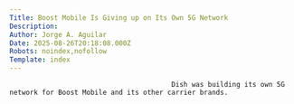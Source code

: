 ```yaml
---
Title: Boost Mobile Is Giving up on Its Own 5G Network
Description: 
Author: Jorge A. Aguilar
Date: 2025-08-26T20:18:08.000Z
Robots: noindex,nofollow
Template: index
---
```


                                            Dish was building its own 5G network for Boost Mobile and its other carrier brands.
                                        